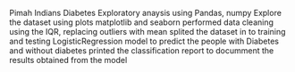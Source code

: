 Pimah Indians Diabetes
Exploratory anaysis using Pandas, numpy 
Explore the dataset using plots matplotlib and seaborn 
performed data cleaning using the IQR, replacing outliers with mean
splited the dataset in to training and testing 
LogisticRegression model to predict the people with Diabetes and without diabetes 
printed the classification report to documment the results obtained from the model 
